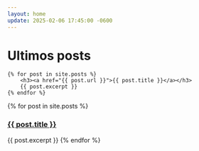 ```yaml
---
layout: home
update: 2025-02-06 17:45:00 -0600
---
```


<h1>Ultimos posts</h1>

    {% for post in site.posts %}
        <h3><a href="{{ post.url }}">{{ post.title }}</a></h3>
        {{ post.excerpt }}
    {% endfor %}

<p>{% for post in site.posts %}
    <h3><a href="{{ post.url }}">{{ post.title }}</a></h3>
    {{ post.excerpt }}
{% endfor %}</p>
